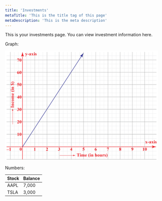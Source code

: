 ```yaml
---
title: 'Investments'
metaTitle: 'This is the title tag of this page'
metaDescription: 'This is the meta description'
---
```


This is your investments page. You can view investment information here.

Graph:

![Checking Graph](../src/components/images/graph.png)

Numbers:

| Stock | Balance |
| ----- | ------- |
| AAPL  | 7,000   |
| TSLA  | 3,000   |
